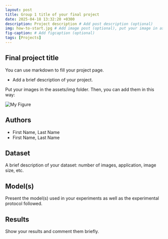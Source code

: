 ```yaml
---
layout: post
title: Group 1 title of your final project
date: 2025-04-18 13:32:20 +0300
description: Project description # Add post description (optional)
img: how-to-start.jpg # Add image post (optional), put your image in assets/img/
fig-caption: # Add figcaption (optional)
tags: [Projects]
---
```


## Final project title

You can use markdown to fill your project page.

- Add a brief description of your project.

Put your images in the assets/img folder. Then, you can add them in this way:

![My Figure]({{site.baseurl}}/assets/img/we-in-rest.jpg)

## Authors
 - First Name, Last Name
 - First Name, Last Name

## Dataset
A brief description of your dataset: number of images, application, image size, etc.

## Model(s)
Present the model(s) used in your experiments as well as the experimental protocol followed.

## Results
Show your results and comment them briefly.